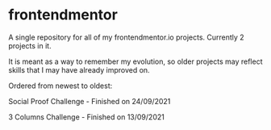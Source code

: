 # frontendmentor
A single repository for all of my frontendmentor.io projects. Currently 2 projects in it.

It is meant as a way to remember my evolution, so older projects may reflect skills that I may have already improved on.


Ordered from newest to oldest:

Social Proof Challenge - Finished on 24/09/2021

3 Columns Challenge - Finished on 13/09/2021


